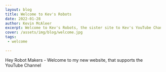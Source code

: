 ```yaml
---
layout: blog
title: Welcome to Kev's Robots
date: 2022-01-28
author: Kevin McAleer
excerpt: Welcome to Kev's Robots, the sister site to Kev's YouTube Channel
cover: /assets/img/blog/welcome.jpg
tags:
 - welcome
 
---
```


Hey Robot Makers - Welcome to my new website, that supports the YouTube Channel

